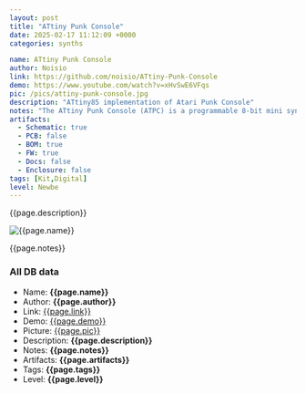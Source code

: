 ```yaml
---
layout: post
title: "ATtiny Punk Console"
date: 2025-02-17 11:12:09 +0000
categories: synths

name: ATtiny Punk Console
author: Noisio
link: https://github.com/noisio/ATtiny-Punk-Console
demo: https://www.youtube.com/watch?v=xHvSwE6VFqs
pic: /pics/attiny-punk-console.jpg
description: "ATtiny85 implementation of Atari Punk Console"
notes: "The ATtiny Punk Console (ATPC) is a programmable 8-bit mini synthesizer. From Noise Toy, over Drum Sound Generator, Atari Punk Console to Drone Generator - everything is possible! Short audio sequences can be used to upload new synth programs via smartphone or PC to remap the 4 potentiometers. Own codes can be programmed via the Arduino IDE."
artifacts:
  - Schematic: true
  - PCB: false
  - BOM: true
  - FW: true
  - Docs: false
  - Enclosure: false
tags: [Kit,Digital]
level: Newbe
---
```


{{page.description}}

![{{page.name}}]({{page.pic}})

{{page.notes}}

### All DB data
- Name: **{{page.name}}**
- Author: **{{page.author}}**
- Link: [{{page.link}}]({{page.link}})
- Demo: [{{page.demo}}]({{page.demo}})
- Picture: [{{page.pic}}]({{page.pic}})
- Description: **{{page.description}}**
- Notes: **{{page.notes}}**
- Artifacts: **{{page.artifacts}}**
- Tags: **{{page.tags}}**
- Level: **{{page.level}}**
